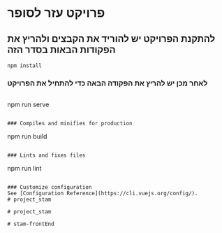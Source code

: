 # פרויקט עזר לסופר

## להתקנת הפרויקט יש להוריד את הקבצים ולהריץ את הפקודות הבאות בסדר הזה
```
npm install
```

### לאחר מכן יש להריץ את הפקודה הבאה כדי להתחיל את הפרויקט
```
```
npm run serve
```

### Compiles and minifies for production
```
npm run build
```

### Lints and fixes files
```
npm run lint
```

### Customize configuration
See [Configuration Reference](https://cli.vuejs.org/config/).
#   p r o j e c t _ s t a m 
 
 #   p r o j e c t _ s t a m 
 
 #   s t a m - f r o n t E n d  
 